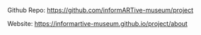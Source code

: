Github Repo: https://github.com/informARTive-museum/project

Website: https://informartive-museum.github.io/project/about
